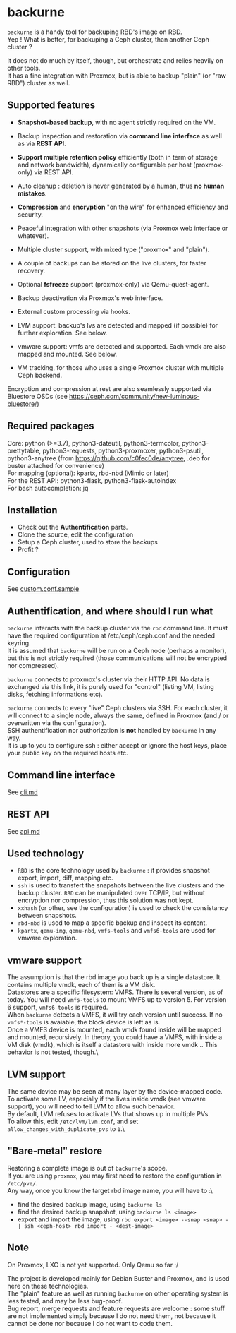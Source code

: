 # backurne

`backurne` is a handy tool for backuping RBD's image on RBD.\
Yep ! What is better, for backuping a Ceph cluster, than another Ceph cluster ?


It does not do much by itself, though, but orchestrate and relies heavily on other tools.\
It has a fine integration with Proxmox, but is able to backup "plain" (or "raw RBD") cluster as well.

Supported features
---
- **Snapshot-based backup**, with no agent strictly required on the VM.
- Backup inspection and restoration via **command line interface** as well as via **REST API**.
- **Support multiple retention policy** efficiently (both in term of storage and network bandwidth), dynamically configurable per host (proxmox-only) via REST API.
- Auto cleanup : deletion is never generated by a human, thus **no human mistakes**.
- **Compression** and **encryption** "on the wire" for enhanced efficiency and security.
- Peaceful integration with other snapshots (via Proxmox web interface or whatever).
- Multiple cluster support, with mixed type ("proxmox" and "plain").
- A couple of backups can be stored on the live clusters, for faster recovery.
- Optional **fsfreeze** support (proxmox-only) via Qemu-quest-agent.
- Backup deactivation via Proxmox's web interface.
- External custom processing via hooks.
- LVM support: backup's lvs are detected and mapped (if possible) for further exploration. See below.
- vmware support: vmfs are detected and supported. Each vmdk are also mapped and mounted. See below.

- VM tracking, for those who uses a single Proxmox cluster with multiple Ceph backend.

Encryption and compression at rest are also seamlessly supported via Bluestore OSDs (see https://ceph.com/community/new-luminous-bluestore/)

Required packages
---

Core: python (>=3.7), python3-dateutil, python3-termcolor, python3-prettytable, python3-requests, python3-proxmoxer, python3-psutil, python3-anytree (from https://github.com/c0fec0de/anytree, .deb for buster attached for convenience) \
For mapping (optional): kpartx, rbd-nbd (Mimic or later)\
For the REST API: python3-flask, python3-flask-autoindex\
For bash autocompletion: jq


Installation
---

 - Check out the **Authentification** parts.
 - Clone the source, edit the configuration
 - Setup a Ceph cluster, used to store the backups
 - Profit ?

Configuration
---

See [custom.conf.sample](custom.conf.sample)

Authentification, and where should I run what
---

`backurne` interacts with the backup cluster via the `rbd` command line. It must have the required configuration at /etc/ceph/ceph.conf and the needed keyring.\
It is assumed that `backurne` will be run on a Ceph node (perhaps a monitor), but this is not strictly required (those communications will not be encrypted nor compressed).

`backurne` connects to proxmox's cluster via their HTTP API. No data is exchanged via this link, it is purely used for "control" (listing VM, listing disks, fetching informations etc).

`backurne` connects to every "live" Ceph clusters via SSH. For each cluster, it will connect to a single node, always the same, defined in Proxmox (and / or overwritten via the configuration).\
SSH authentification nor authorization is **not** handled by `backurne` in any way.\
It is up to you to configure ssh : either accept or ignore the host keys, place your public key on the required hosts etc.

Command line interface
---

See [cli.md](cli.md)

REST API
---

See [api.md](api.md)

Used technology
---

 - `RBD` is the core technology used by `backurne` : it provides snapshot export, import, diff, mapping etc.
 - `ssh` is used to transfert the snapshots between the live clusters and the backup cluster. `RBD` can be manipulated over TCP/IP, but without encryption nor compression, thus this solution was not kept.
 - `xxhash` (or other, see the configuration) is used to check the consistancy between snapshots.
 - `rbd-nbd` is used to map a specific backup and inspect its content.
 - `kpartx`, `qemu-img`, `qemu-nbd`, `vmfs-tools` and `vmfs6-tools` are used for vmware exploration.


vmware support
---

The assumption is that the rbd image you back up is a single datastore. It contains multiple vmdk, each of them is a VM disk.\
Datastores are a specific filesystem: VMFS. There is several version, as of today. You will need `vmfs-tools` to mount VMFS up to version 5. For version 6 support, `vmfs6-tools` is required.\
When `backurne` detects a VMFS, it will try each version until success. If no `vmfs*-tools` is avaiable, the block device is left as is.\
Once a VMFS device is mounted, each vmdk found inside will be mapped and mounted, recursively. In theory, you could have a VMFS, with inside a VM disk (vmdk), which is itself a datastore with inside more vmdk .. This behavior is not tested, though.\


LVM support
---

The same device may be seen at many layer by the device-mapped code.\
To activate some LV, especially if the lives inside vmdk (see vmware support), you will need to tell LVM to allow such behavior.\
By default, LVM refuses to activate LVs that shows up in multiple PVs.\
To allow this, edit `/etc/lvm/lvm.conf`, and set `allow_changes_with_duplicate_pvs` to `1`.\


"Bare-metal" restore
---

Restoring a complete image is out of `backurne`'s scope.\
If you are using `proxmox`, you may first need to restore the configuration in `/etc/pve/`.\
Any way, once you know the target rbd image name, you will have to :\
 - find the desired backup image, using `backurne ls`
 - find the desired backup snapshot, using `backurne ls <image>`
 - export and import the image, using `rbd export <image> --snap <snap> - | ssh <ceph-host> rbd import - <dest-image>`


Note
---
On Proxmox, LXC is not yet supported. Only Qemu so far :/

The project is developed mainly for Debian Buster and Proxmox, and is used here on these technologies.\
The "plain" feature as well as running `backurne` on other operating system is less tested, and may be less bug-proof.\
Bug report, merge requests and feature requests are welcome : some stuff are not implemented simply because I do not need them, not because it cannot be done nor because I do not want to code them.
